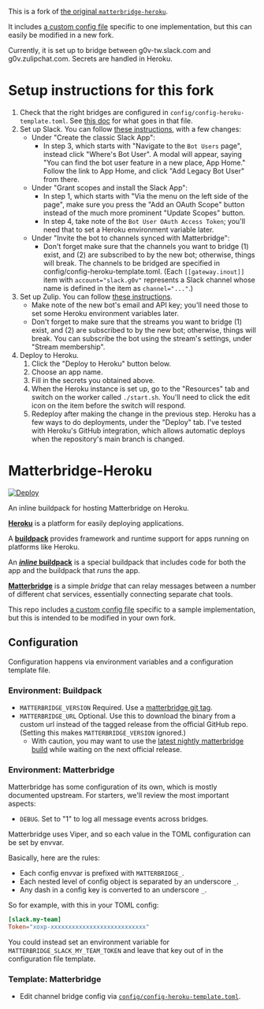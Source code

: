This is a fork of [the original
`matterbridge-heroku`](https://github.com/cadecairos/matterbridge-heroku).

It includes [a custom config file][config] specific to one
implementation, but this can easily be modified in a new fork.

Currently, it is set up to bridge between g0v-tw.slack.com and
g0v.zulipchat.com. Secrets are handled in Heroku.

# Setup instructions for this fork

1. Check that the right bridges are configured in
   `config/config-heroku-template.toml`. See [this
   doc](https://github.com/42wim/matterbridge#configuration) for what
   goes in that file.
2. Set up Slack. You can follow [these
   instructions](https://github.com/42wim/matterbridge/wiki/Slack-bot-setup#bot-based-setup),
   with a few changes:
   - Under "Create the classic Slack App":
     - In step 3, which starts with "Navigate to the `Bot Users`
       page", instead click "Where's Bot User". A modal will appear,
       saying "You can find the bot user feature in a new place, App
       Home." Follow the link to App Home, and click "Add Legacy Bot
       User" from there.
   - Under "Grant scopes and install the Slack App":
     - In step 1, which starts with "Via the menu on the left side of
       the page", make sure you press the "Add an OAuth Scope" button
       instead of the much more prominent "Update Scopes" button.
     - In step 4, take note of the `Bot User OAuth Access Token`;
       you'll need that to set a Heroku environment variable later.
   - Under "Invite the bot to channels synced with Matterbridge":
     - Don't forget make sure that the channels you want to bridge (1)
       exist, and (2) are subscribed to by the new bot; otherwise,
       things will break. The channels to be bridged are specified in
       config/config-heroku-template.toml. (Each `[[gateway.inout]]`
       item with `account="slack.g0v"` represents a Slack channel
       whose name is defined in the item as `channel="..."`.)
3. Set up Zulip. You can follow [these
   instructions](https://github.com/42wim/matterbridge/wiki/Section-Zulip-%28basic%29).
   - Make note of the new bot's email and API key; you'll need those
     to set some Heroku environment variables later.
   - Don't forget to make sure that the streams you want to bridge (1)
     exist, and (2) are subscribed to by the new bot; otherwise,
     things will break. You can subscribe the bot using the stream's
     settings, under "Stream membership".
4. Deploy to Heroku.
   1. Click the "Deploy to Heroku" button below.
   2. Choose an app name.
   3. Fill in the secrets you obtained above.
   4. When the Heroku instance is set up, go to the "Resources" tab
      and switch on the worker called `./start.sh`. You'll need to
      click the edit icon on the item before the switch will respond.
   5. Redeploy after making the change in the previous step. Heroku
      has a few ways to do deployments, under the "Deploy" tab. I've
      tested with Heroku's GitHub integration, which allows automatic
      deploys when the repository's main branch is changed.

# Matterbridge-Heroku

[![Deploy](https://www.herokucdn.com/deploy/button.svg)](https://heroku.com/deploy)

An inline buildpack for hosting Matterbridge on Heroku.

[**Heroku**][heroku] is a platform for easily deploying applications.

A [**buildpack**][buildpacks] provides framework and runtime support for
apps running on platforms like Heroku.

An [**_inline_ buildpack**][inline-buildpacks] is a special buildpack
that includes code for both the app and the buildpack that _runs_ the
app.

[**Matterbridge**][matterbridge] is a simple _bridge_ that can relay
messages between a number of different chat services, essentially
connecting separate chat tools.

   [heroku]: https://www.heroku.com/what
   [buildpacks]: https://docs.cloudfoundry.org/buildpacks/
   [inline-buildpacks]: https://github.com/kr/heroku-buildpack-inline#readme
   [matterbridge]: https://github.com/42wim/matterbridge#readme

This repo includes [a custom config file][config] specific to a sample
implementation, but this is intended to be modified in your own fork.

## Configuration

Configuration happens via environment variables and a configuration
template file.

### Environment: Buildpack

- `MATTERBRIDGE_VERSION` Required. Use a [matterbridge git tag][git-tags].
- `MATTERBRIDGE_URL` Optional. Use this to download the binary from a
  custom url instead of the tagged release from the official GitHub
repo.  (Setting this makes `MATTERBRIDGE_VERSION` ignored.)
    * With caution, you may want to use the [latest nightly matterbridge
      build](https://bintray.com/42wim/nightly/Matterbridge/_latestVersion)
      while waiting on the next official release.

### Environment: Matterbridge

Matterbridge has some configuration of its own, which is mostly
documented upstream. For starters, we'll review the most important
aspects:

* `DEBUG`. Set to "1" to log all message events across bridges.

Matterbridge uses Viper, and so each value in the TOML configuration can
be set by envvar.

Basically, here are the rules:

- Each config envvar is prefixed with `MATTERBRIDGE_`.
- Each nested level of config object is separated by an underscore `_`.
- Any dash in a config key is converted to an underscore `_`.

So for example, with this in your TOML config:

```toml
[slack.my-team]
Token="xoxp-xxxxxxxxxxxxxxxxxxxxxxxxxxx"
```

You could instead set an environment variable for
`MATTERBRIDGE_SLACK_MY_TEAM_TOKEN` and leave that key out of in the
configuration file template.

### Template: Matterbridge

* Edit channel bridge config via [`config/config-heroku-template.toml`][config].

<!-- Links -->
   [git-tags]: https://github.com/42wim/matterbridge/tags
   [config]: config/config-heroku-template.toml
